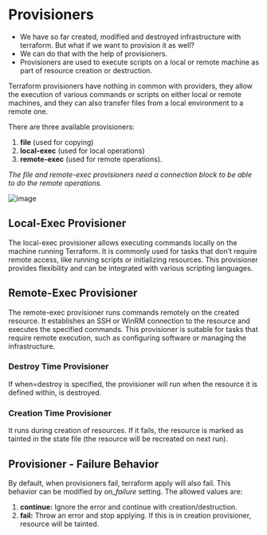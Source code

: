 # Provisioners

* We have so far created, modified and destroyed infrastructure with terraform. But what if we want to provision it as well?
* We can do that with the help of provisioners.
* Provisioners are used to execute scripts on a local or remote machine as part of resource creation or destruction.

Terraform provisioners have nothing in common with providers, they allow the execution of various commands or scripts on either local or remote machines, and they can also transfer files from a local environment to a remote one. 

There are three available provisioners:
1. **file** (used for copying)
2. **local-exec** (used for local operations)
3. **remote-exec** (used for remote operations).
   
*The file and remote-exec provisioners need a connection block to be able to do the remote operations.*

![image](https://github.com/begh-azka/terraform_aws/assets/97597065/5c8ee080-3587-4bcb-ba86-31a98b52dfea)

## Local-Exec Provisioner
The local-exec provisioner allows executing commands locally on the machine running Terraform. It is commonly used for tasks that don’t require remote access, like running scripts or initializing resources. This provisioner provides flexibility and can be integrated with various scripting languages.

## Remote-Exec Provisioner
The remote-exec provisioner runs commands remotely on the created resource. It establishes an SSH or WinRM connection to the resource and executes the specified commands. This provisioner is suitable for tasks that require remote execution, such as configuring software or managing the infrastructure.

### Destroy Time Provisioner
If when=destroy is specified, the provisioner will run when the resource it is defined within, is destroyed.

### Creation Time Provisioner
It runs during creation of resources. If it fails, the resource is marked as tainted in the state file (the resource will be recreated on next run).

## Provisioner - Failure Behavior
By default, when provisioners fail, terraform apply will also fail. This behavior can be modified by *on_failure* setting.
The allowed values are:
1. **continue:** Ignore the error and continue with creation/destruction.
2. **fail:** Throw an error and stop applying. If this is in creation provisioner, resource will be tainted.
